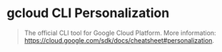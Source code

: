 # gcloud CLI Personalization

> The official CLI tool for Google Cloud Platform.
> More information: <https://cloud.google.com/sdk/docs/cheatsheet#personalization>.
